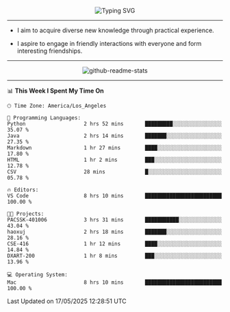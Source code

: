 <p align="center">
  <img src="https://readme-typing-svg.demolab.com?font=Fira+Code&weight=500&size=32&duration=2500&pause=1600&center=true&vCenter=true&random=false&width=1024&height=64&lines=Hi+there+%F0%9F%91%8B;I'm+delighted+you+could+make+it+here+%F0%9F%8E%89;I'm+Harry%2C+a+college+student+still+finding+my+way" alt="Typing SVG" />
</p>


---


- I aim to acquire diverse new knowledge through practical experience.

- I aspire to engage in friendly interactions with everyone and form interesting friendships.


---


<p align="center">
  <img src="https://github-readme-stats.vercel.app/api?username=Harry-Jing&show_icons=true" alt="github-readme-stats"/>
</p>


---

<!--START_SECTION:waka-->
📊 **This Week I Spent My Time On** 

```text
🕑︎ Time Zone: America/Los_Angeles

💬 Programming Languages: 
Python                   2 hrs 52 mins       █████████░░░░░░░░░░░░░░░░   35.07 % 
Java                     2 hrs 14 mins       ███████░░░░░░░░░░░░░░░░░░   27.35 % 
Markdown                 1 hr 27 mins        ████░░░░░░░░░░░░░░░░░░░░░   17.80 % 
HTML                     1 hr 2 mins         ███░░░░░░░░░░░░░░░░░░░░░░   12.78 % 
CSV                      28 mins             █░░░░░░░░░░░░░░░░░░░░░░░░   05.78 % 

🔥 Editors: 
VS Code                  8 hrs 10 mins       █████████████████████████   100.00 % 

🐱‍💻 Projects: 
PACSSK-401006            3 hrs 31 mins       ███████████░░░░░░░░░░░░░░   43.04 % 
haoxuj                   2 hrs 18 mins       ███████░░░░░░░░░░░░░░░░░░   28.16 % 
CSE-416                  1 hr 12 mins        ████░░░░░░░░░░░░░░░░░░░░░   14.84 % 
DXART-200                1 hr 8 mins         ███░░░░░░░░░░░░░░░░░░░░░░   13.96 % 

💻 Operating System: 
Mac                      8 hrs 10 mins       █████████████████████████   100.00 % 
```


 Last Updated on 17/05/2025 12:28:51 UTC
<!--END_SECTION:waka-->
